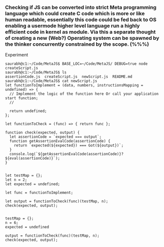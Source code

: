 ### Checking if JS can be converted into strict Meta programming language which could create C code which is more or like human readable, essentially this code could be fed back to OS enabling a usermode higher level language run a highly efficient code in kernel as module. Via this a separate thought of creating a new (Web?) Operating system can be spawned by the thinker concurrently constrained by the scope. (%%%)
<Experimental>
Experiment
</Experimental>

```
saurabh@c1:~/Code/MetaJS$ BASE_LOC=~/Code/MetaJS/ DEBUG=true node createScript.js
saurabh@c1:~/Code/MetaJS$ ls
assertionCode.js  createScript.js  newScript.js  README.md
saurabh@c1:~/Code/MetaJS$ cat newScript.js 
let functionToImplement = (data, numbers, instructionsMapping = undefined) => {
  // Implement the logic of the function here Or call your application start function;
  //
	
  return undefined;
}; 

let functionToCheck = (func) => { return func }; 

function check(expected, output) {
  let assertionCode = `expected === output`;
  function getAssertionEvalCode(assertionCode) {
    return `expected(${expected}) === Got(${output})`;
  }
  console.log(`${getAssertionEvalCode(assertionCode)}? ${eval(assertionCode)}`);
}


let testMap = {};
let n = 2;
let expected = undefined;

let func = functionToImplement;

let output = functionToCheck(func)(testMap, n);
check(expected, output);


testMap = {};
n = 6; 
expected = undefined

output = functionToCheck(func)(testMap, n);
check(expected, output);

```
